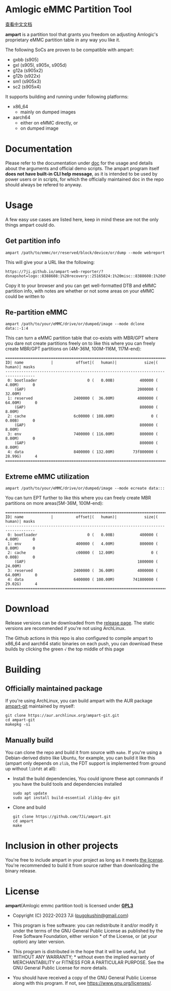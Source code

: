 # Amlogic eMMC Partition Tool
[查看中文文档](README_cn.md)

**ampart** is a partition tool that grants you freedom on adjusting Amlogic's proprietary eMMC partition table in any way you like it.

The following SoCs are proven to be compatible with ampart:  
 - gxbb (s905)
 - gxl (s905l, s905x, s905d)
 - g12a (s905x2)
 - g12b (s922x)
 - sm1 (s905x3)
 - sc2 (s905x4)

It supports building and running under following platforms:
 - x86_64
   - mainly on dumped images
 - aarch64
   - either on eMMC directly, or
   - on dumped image

# Documentation
Please refer to the documentation under [doc] for the usage and details about the arguments and official demo scripts. The ampart program itself **does not have built-in CLI help message**, as it is intended to be used by power users or in scripts, for which the officially maintained doc in the repo should always be refered to anyway.


# Usage
A few easy use cases are listed here, keep in mind these are not the only things ampart could do.

## Get partition info
```
ampart /path/to/emmc/or/reserved/block/device/or/dump --mode webreport
```
This will give your a URL like the following:
```
https://7ji.github.io/ampart-web-reporter/?dsnapshot=logo::8388608:1%20recovery::25165824:1%20misc::8388608:1%20dtbo::8388608:1%20cri_data::8388608:2%20param::16777216:2%20boot::16777216:1%20rsv::16777216:1%20metadata::16777216:1%20vbmeta::2097152:1%20tee::33554432:1%20vendor::335544320:1%20odm::134217728:1%20system::1946157056:1%20product::134217728:1%20cache::1174405120:2%20data::18446744073709551615:4&esnapshot=bootloader:0:4194304:0%20reserved:37748736:67108864:0%20cache:113246208:1174405120:2%20env:1296039936:8388608:0%20logo:1312817152:8388608:1%20recovery:1329594368:25165824:1%20misc:1363148800:8388608:1%20dtbo:1379926016:8388608:1%20cri_data:1396703232:8388608:2%20param:1413480448:16777216:2%20boot:1438646272:16777216:1%20rsv:1463812096:16777216:1%20metadata:1488977920:16777216:1%20vbmeta:1514143744:2097152:1%20tee:1524629504:33554432:1%20vendor:1566572544:335544320:1%20odm:1910505472:134217728:1%20system:2053111808:1946157056:1%20product:4007657472:134217728:1%20data:4150263808:120919687168:4
```
Copy it to your browser and you can get well-formatted DTB and eMMC partition info, with notes are whether or not some areas on your eMMC could be written to

## Re-partition eMMC
```
ampart /path/to/your/eMMC/drive/or/dumped/image --mode dclone data::-1:4
```
This can turn a eMMC partition table that co-exists with MBR/GPT where you dare not create partitions freely on to like this where you can freely create MBR/GPT partitions on (4M-36M, 100M-116M, 117M-end):
```
===================================================================================
ID| name            |          offset|(   human)|            size|(   human)| masks
-----------------------------------------------------------------------------------
 0: bootloader                      0 (   0.00B)           400000 (   4.00M)      0
    (GAP)                                                 2000000 (  32.00M)
 1: reserved                  2400000 (  36.00M)          4000000 (  64.00M)      0
    (GAP)                                                  800000 (   8.00M)
 2: cache                     6c00000 ( 108.00M)                0 (   0.00B)      0
    (GAP)                                                  800000 (   8.00M)
 3: env                       7400000 ( 116.00M)           800000 (   8.00M)      0
    (GAP)                                                  800000 (   8.00M)
 4: data                      8400000 ( 132.00M)        73f800000 (  28.99G)      4
===================================================================================
```

## Extreme eMMC utilization
```
ampart /path/to/your/eMMC/drive/or/dumped/image --mode ecreate data:::
```
You can turn EPT further to like this where you can freely create MBR partitions on more areas(5M-36M, 100M-end):
```
===================================================================================
ID| name            |          offset|(   human)|            size|(   human)| masks
-----------------------------------------------------------------------------------
 0: bootloader                      0 (   0.00B)           400000 (   4.00M)      0
 1: env                        400000 (   4.00M)           800000 (   8.00M)      0
 2: cache                      c00000 (  12.00M)                0 (   0.00B)      0
    (GAP)                                                 1800000 (  24.00M)
 3: reserved                  2400000 (  36.00M)          4000000 (  64.00M)      0
 4: data                      6400000 ( 100.00M)        741800000 (  29.02G)      4
===================================================================================
```
# Download
Release versions can be downloaded from the [release page]. The static versions are recommended if you're not using ArchLinux.

The Github actions in this repo is also configured to compile ampart to x86_64 and aarch64 static binaries on each push, you can download these builds by clicking the green `√` the top middle of this page

# Building

## Officially maintained package
If you're using ArchLinux, you can build ampart with the AUR package [ampart-git] maintained by myself:
```
git clone https://aur.archlinux.org/ampart-git.git
cd ampart-git
makepkg -si
```

## Manually build
You can clone the repo and build it from source with ``make``. If you're using a Debian-derived distro like Ubuntu, for example, you can build it like this (ampart only depends on ``zlib``, the FDT support is implemented from ground up without `libfdt` at all):
 - Install the build dependencies, You could ignore these apt commands if you have the build tools and dependencies installed
    ```
    sudo apt update
    sudo apt install build-essential zlib1g-dev git
    ```
 - Clone and build
    ```
    git clone https://github.com/7Ji/ampart.git
    cd ampart
    make
    ```

# Inclusion in other projects
You're free to include ampart in your project as long as it meets [the license][license]. You're recommended to build it from source rather than downloading the binary release.

# License
**ampart**(Amlogic emmc partition tool) is licensed under [**GPL3**](https://gnu.org/licenses/gpl.html)
 * Copyright (C) 2022-2023 7Ji (pugokushin@gmail.com)
 * This program is free software: you can redistribute it and/or modify it under the terms of the GNU General Public License as published by the Free Software Foundation, either version * of the License, or (at your option) any later version.

 * This program is distributed in the hope that it will be useful, but WITHOUT ANY WARRANTY; * without even the implied warranty of MERCHANTABILITY or FITNESS FOR A PARTICULAR PURPOSE. See the GNU General Public License for more details.

 * You should have received a copy of the GNU General Public License along with this program. If not, see <https://www.gnu.org/licenses/>.

[license]: #license
[doc]: doc
[release page]: https://github.com/7Ji/ampart/releases
[ampart-git]:https://aur.archlinux.org/packages/ampart-git
